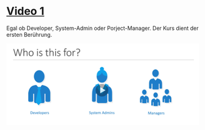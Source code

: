 # [Video 1](https://www.udemy.com/course/learn-kubernetes/learn/lecture/9703196#overview)


Egal ob Developer, System-Admin oder Porject-Manager. Der Kurs dient der ersten Berührung.

![BeispielImages](./img/1.png)

